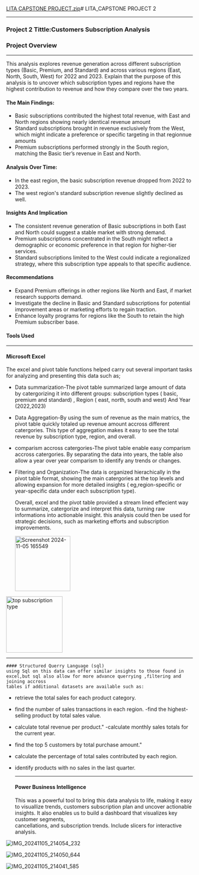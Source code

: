 [LITA CAPSTONE PROJECT.zip](https://github.com/user-attachments/files/17661027/LITA.CAPSTONE.PROJECT.zip)# LITA_CAPSTONE PROJECT 2
___

### Project 2 Tittle:Customers Subscription Analysis

### Project Overview
___

This analysis explores revenue generation across different subscription types
(Basic, Premium, and Standard) and across various regions (East, North, South, West) for 2022 and 2023. Explain that the purpose of
this analysis is to uncover which subscription types and regions have the highest contribution to revenue and how they compare over the two years.

#### The Main Findings:
- Basic subscriptions contributed the highest total revenue, with East and North regions showing nearly identical revenue amount
- Standard subscriptions brought in revenue exclusively from the West, which might indicate a preference or specific targeting in that regionnue amounts
- Premium subscriptions performed strongly in the South region, matching the Basic tier’s revenue in East and North.
  
#### Analysis Over Time:
- In the east region, the basic subscription revenue dropped from 2022 to 2023.
- The west region's standard subscription revenue slightly declined as well. 

#### Insights And Implication
- The consistent revenue generation of Basic subscriptions in both East and North could suggest a stable market with strong demand.
- Premium subscriptions concentrated in the South might reflect a demographic or economic preference in that region for higher-tier services.
- Standard subscriptions limited to the West could indicate a regionalized strategy, where this subscription type appeals to that specific audience.

#### Recommendations
 - Expand Premium offerings in other regions like North and East, if market research supports demand.
 - Investigate the decline in Basic and Standard subscriptions for potential improvement areas or marketing efforts to regain traction.
 - Enhance loyalty programs for regions like the South to retain the high Premium subscriber base.

 
#### Tools Used
___

#### Microsoft Excel
  The excel and pivot table functions helped carry out several important tasks for analyzing and presenting this data such as;
  - Data summarization-The pivot table summarized large amount of data by catergorizing it into different groups:
  subscription types ( basic, premium and standard) , Region ( east, north, south and west) And Year (2022,2023)
  - Data Aggregation-By using the sum of revenue as the main matrics, the pivot table quickly totaled up revenue amount accross different catergories.
  This type of aggregation makes it easy to see the total revenue by subscription type, region, and overall.
  - comparism accross catergories-The pivot table enable easy comparism accross catergories. By separating the data into years, the table also allow a year over year comparism to identify
  any trends or changes.
  - Filtering and Organization-The data is organized hierachically in the pivot table format, showing the main catergories at the top levels and allowing expansion for more detailed insights
    ( eg,region-specific or year-specific data under each subscription type).

    Overall, excel and the pivot table provided a stream lined effecient way to summarize, catergorize and interpret this data, turning raw informations into actionable insight.
    this analysis could then be used for strategic decisions, such as marketing efforts and subscription improvements.

    <img width="149" alt="Screenshot 2024-11-05 165549" src="https://github.com/user-attachments/assets/21786f31-8583-49f2-80bc-40f2adefb0a4">

    



  <img width="152" alt="top subscription type" src="https://github.com/user-attachments/assets/55a00f8e-2202-4343-a8de-759b8713b58b">

    



  ___

    #### Structured Querry Language (sql)
    using Sql on this data can offer similar insights to those found in excel,but sql also allow for more advance querrying ,filtering and joining accross
    tables if additional datasets are available such as:
  - retrieve the total sales for each product category.
  - find the number of sales transactions in each region.
  -find the highest-selling product by total sales value.
  - calculate total revenue per product."
  -calculate monthly sales totals for the current year.
  - find the top 5 customers by total purchase amount."
  - calculate the percentage of total sales contributed by each region.
  - identify products with no sales in the last quarter.

    ___

    #### Power Business Intelligence
    This was a powerful tool to bring this data analysis to life, making it easy to visuallize trends,
    customers subscription plan and uncover actionable insights.
    It also enables us to build a dashboard that visualizes key customer segments,	
  	cancellations, and subscription trends. Include slicers for interactive analysis.




![IMG_20241105_214054_232](https://github.com/user-attachments/assets/2da3439f-4e2f-4f59-a8fe-b809c20673b8)









![IMG_20241105_214050_644](https://github.com/user-attachments/assets/e2943161-3056-4d1b-9b31-f6833e686089)








![IMG_20241105_214041_585](https://github.com/user-attachments/assets/3f8ac327-c1d9-4e34-8d0a-9ae3e966a5b4)




  

  
